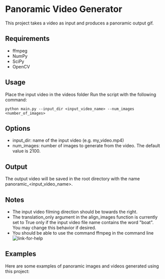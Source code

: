 # Panoramic Video Generator
This project takes a video as input and produces a panoramic output gif.

## Requirements
 - ffmpeg
 - NumPy
 - SciPy
 - OpenCV
## Usage
Place the input video in the videos folder
Run the script with the following command:
```
python main.py --input_dir <input_video_name> --num_images <number_of_images>
```
## Options
 - input_dir: name of the input video (e.g. my_video.mp4)
 - num_images: number of images to generate from the video. The default value is 2100.
## Output
The output video will be saved in the root directory with the name panoramic_<input_video_name>.

## Notes
 - The input video filming direction should be towards the right.
 - The translation_only argument in the align_images function is currently set to True only if the input video file name contains the word "boat". You may change this behavior if desired.
 - You should be able to use the command ffmpeg in the command line ![link-for-help](https://bobbyhadz.com/blog/ffmpeg-is-not-recognized-as-internal-or-external-command)



## Examples
Here are some examples of panoramic images and videos generated using this project:

